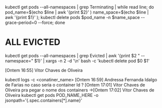 kubectl get pods --all-namespaces | grep Terminating | while read line; do pod_name=$(echo $line | awk '{print $2}' ) name_space=$(echo $line | awk '{print $1}' ); kubectl delete pods $pod_name -n $name_space --grace-period=0 --force; done

 

ALL EVICTED
===========
kubectl get pods --all-namespaces | grep Evicted | awk '{print $2 " --namespace=" $1}' | xargs -n 2 -d '\n' bash -c 'kubectl delete pod $0 $1'


[Ontem 16:55] Vitor Chaves de Oliveira
    
kubectl logs <pod-name> -c <conatiner_name>
​[Ontem 16:59] Andressa Fernanda Idalgo de Farias
    no caso seria o container Id ?
​[Ontem 17:01] Vitor Chaves de Oliveira
    pra pegar o nome dos containers ->
​[Ontem 17:02] Vitor Chaves de Oliveira
    kubectl get pods POD_NAME_HERE -o jsonpath='{.spec.containers[*].name}'
 

